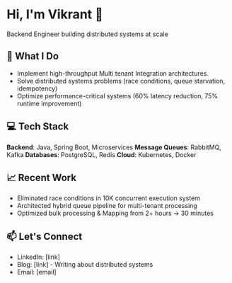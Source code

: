 # Hi, I'm Vikrant 👋

Backend Engineer building distributed systems at scale

## 🚀 What I Do
- Implement high-throughput Multi tenant Integration architectures.
- Solve distributed systems problems (race conditions, queue starvation, idempotency)
- Optimize performance-critical systems (60% latency reduction, 75% runtime improvement)

## 💻 Tech Stack
**Backend**: Java, Spring Boot, Microservices
**Message Queues**: RabbitMQ, Kafka
**Databases**: PostgreSQL, Redis
**Cloud**: Kubernetes, Docker

## 📈 Recent Work
- Eliminated race conditions in 10K concurrent execution system
- Architected hybrid queue pipeline for multi-tenant processing
- Optimized bulk processing & Mapping from 2+ hours → 30 minutes

## 📫 Let's Connect
- LinkedIn: [link]
- Blog: [link] - Writing about distributed systems
- Email: [email]
```
